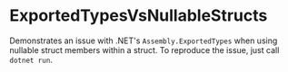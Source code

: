 # ExportedTypesVsNullableStructs

Demonstrates an issue with .NET's `Assembly.ExportedTypes` when using nullable struct members within a struct.
To reproduce the issue, just call `dotnet run`.
